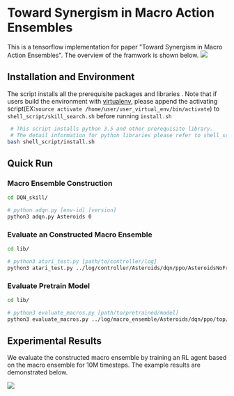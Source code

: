 # Toward Synergism in Macro Action Ensembles
This is a tensorflow implementation for paper "Toward Synergism in Macro Action Ensembles". The overview of the framwork is shown below.
![](https://i.imgur.com/WfeYZzK.png)



## Installation and Environment
The script installs all the prerequisite packages and  libraries . Note that if users build the environment with [virtualenv](https://virtualenv.pypa.io/en/latest/), please append the activating script(EX:`source activate /home/user/user_virtual_env/bin/activate`) to `shell_script/skill_search.sh` before running `install.sh`  

```bash
 # This script installs python 3.5 and other prerequisite library. 
 # The detail information for python libraries please refer to shell_script/requirements.txt
bash shell_script/install.sh
```


## Quick Run


### Macro Ensemble Construction 
```bash
cd DQN_skill/

# python adqn.py [env-id] [version]
python3 adqn.py Asteroids 0
```

### Evaluate an Constructed Macro Ensemble
```bash
cd lib/

# python3 atari_test.py [path/to/controller/log]
python3 atari_test.py ../log/controller/Asteroids/dqn/ppo/AsteroidsNoFrameskip_macro\[3\,3\]_r0.1_v0_dqn/macro/macro.txt
```

### Evaluate Pretrain Model
```bash
cd lib/

# python3 evaluate_macros.py [path/to/pretrained/model]
python3 evaluate_macros.py ../log/macro_ensemble/Asteroids/dqn/ppo/top/\[\[4\,\ 3\,\ 1\]\,\ \[1\,\ 3\]\,\ \[1\,\ 0\,\ 0\]\]/model_1/model_1.pkl 
```


## Experimental Results
We evaluate the constructed macro ensemble by training an RL agent based on the macro ensemble for 10M timesteps. The example results are demonstrated below.

![](https://i.imgur.com/NunC0aa.jpg)

